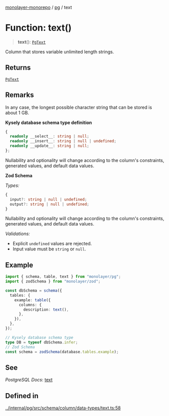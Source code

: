 [monolayer-monorepo](../../index.md) / [pg](../index.md) / text

# Function: text()

> **text**(): [`PgText`](../classes/PgText.md)

Column that stores variable unlimited length strings.

## Returns

[`PgText`](../classes/PgText.md)

## Remarks

In any case, the longest possible character string that can be stored is about 1 GB.

**Kysely database schema type definition**
```ts
{
  readonly __select__: string | null;
  readonly __insert__: string | null | undefined;
  readonly __update__: string | null;
};
```
Nullability and optionality will change according to the column's constraints, generated values, and default data values.

**Zod Schema**

*Types:*
```ts
{
  input?: string | null | undefined;
  output?: string | null | undefined;
}
```
Nullability and optionality will change according to the column's constraints, generated values, and default data values.

*Validations:*
- Explicit `undefined` values are rejected.
- Input value must be `string` or `null`.

## Example

```ts
import { schema, table, text } from "monolayer/pg";
import { zodSchema } from "monolayer/zod";

const dbSchema = schema({
  tables: {
    example: table({
      columns: {
        description: text(),
      },
    }),
  },
});

// Kysely database schema type
type DB = typeof dbSchema.infer;
// Zod Schema
const schema = zodSchema(database.tables.example);
```

## See

*PostgreSQL Docs*: [text](https://www.postgresql.org/docs/current/datatype-character.html#DATATYPE-CHARACTER)

## Defined in

[../internal/pg/src/schema/column/data-types/text.ts:58](https://github.com/dunkelbraun/monolayer/blob/6bdf3be3c6969418f99f4a76945aeb545cab66bd/internal/pg/src/schema/column/data-types/text.ts#L58)
